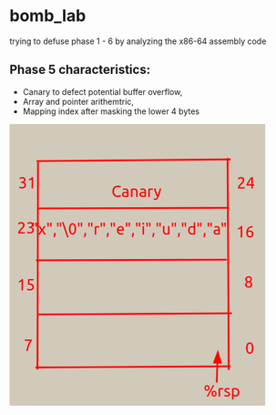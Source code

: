 # bomb_lab
trying to defuse phase 1 - 6 by analyzing the x86-64 assembly code

## Phase 5 characteristics:
  - Canary to defect potential buffer overflow,
  - Array and pointer arithemtric,
  - Mapping index after masking the lower 4 bytes
  
  
  
![](phase5.png)
